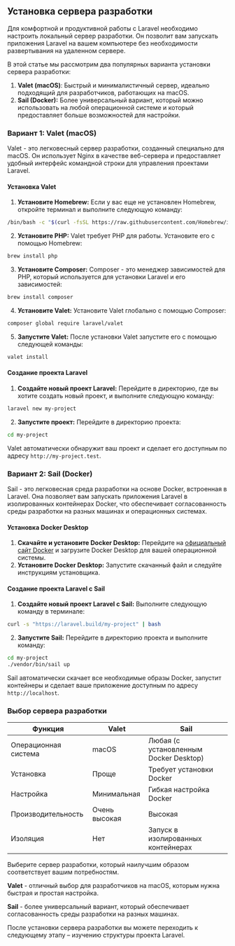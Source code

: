 ## Установка сервера разработки

Для комфортной и продуктивной работы с Laravel необходимо настроить локальный сервер разработки. Он позволит вам запускать приложения Laravel на вашем компьютере без необходимости развертывания на удаленном сервере. 

В этой статье мы рассмотрим два популярных варианта установки сервера разработки:

1. **Valet (macOS)**:  Быстрый и минималистичный сервер, идеально подходящий для разработчиков, работающих на macOS.
2. **Sail (Docker):** Более универсальный вариант, который можно использовать на любой операционной системе и который предоставляет больше возможностей для настройки.

### Вариант 1: Valet (macOS)

Valet - это легковесный сервер разработки, созданный специально для macOS. Он использует Nginx в качестве веб-сервера и предоставляет удобный интерфейс командной строки для управления проектами Laravel.

#### Установка Valet

1. **Установите Homebrew:**  Если у вас еще не установлен Homebrew, откройте терминал и выполните следующую команду:

```bash
/bin/bash -c "$(curl -fsSL https://raw.githubusercontent.com/Homebrew/install/HEAD/install.sh)"
```

2. **Установите PHP:**  Valet требует PHP для работы. Установите его с помощью Homebrew:

```bash
brew install php
```

3. **Установите Composer:**  Composer - это менеджер зависимостей для PHP, который используется для установки Laravel и его зависимостей:

```bash
brew install composer
```

4. **Установите Valet:**  Установите Valet глобально с помощью Composer:

```bash
composer global require laravel/valet
```

5. **Запустите Valet:**  После установки Valet запустите его с помощью следующей команды:

```bash
valet install
```

#### Создание проекта Laravel

1. **Создайте новый проект Laravel:**  Перейдите в директорию, где вы хотите создать новый проект, и выполните следующую команду:

```bash
laravel new my-project
```

2. **Запустите проект:**  Перейдите в директорию проекта:

```bash
cd my-project
```

Valet автоматически обнаружит ваш проект и сделает его доступным по адресу `http://my-project.test`. 

### Вариант 2: Sail (Docker)

Sail - это легковесная среда разработки на основе Docker, встроенная в Laravel. Она позволяет вам запускать приложения Laravel в изолированных контейнерах Docker, что обеспечивает согласованность среды разработки на разных машинах и операционных системах.

#### Установка Docker Desktop

1. **Скачайте и установите Docker Desktop:**  Перейдите на [официальный сайт Docker](https://www.docker.com/products/docker-desktop/) и загрузите Docker Desktop для вашей операционной системы. 
2. **Установите Docker Desktop:**  Запустите скачанный файл и следуйте инструкциям установщика.

#### Создание проекта Laravel с Sail

1. **Создайте новый проект Laravel с Sail:**  Выполните следующую команду в терминале:

```bash
curl -s "https://laravel.build/my-project" | bash
```

2. **Запустите Sail:**  Перейдите в директорию проекта и выполните команду:

```bash
cd my-project
./vendor/bin/sail up
```

Sail автоматически скачает все необходимые образы Docker, запустит контейнеры и сделает ваше приложение доступным по адресу `http://localhost`.

### Выбор сервера разработки

| Функция | Valet | Sail |
|---|---|---|
| Операционная система | macOS | Любая (с установленным Docker Desktop) |
| Установка | Проще | Требует установки Docker |
| Настройка | Минимальная | Гибкая настройка Docker |
| Производительность | Очень высокая | Высокая |
| Изоляция | Нет | Запуск в изолированных контейнерах |


Выберите сервер разработки, который наилучшим образом соответствует вашим потребностям. 

**Valet** - отличный выбор для разработчиков на macOS, которым нужна быстрая и простая настройка. 

**Sail** - более универсальный вариант, который обеспечивает согласованность среды разработки на разных машинах. 

После установки сервера разработки вы можете переходить к следующему этапу – изучению структуры проекта Laravel.
